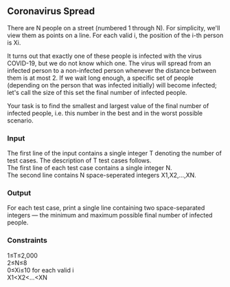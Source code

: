 ## Coronavirus Spread

There are N people on a street (numbered 1 through N). For simplicity, we'll view them as points on a line. For each valid i, the position of the i-th person is Xi.

It turns out that exactly one of these people is infected with the virus COVID-19, but we do not know which one. The virus will spread from an infected person to a non-infected person whenever the distance between them is at most 2. If we wait long enough, a specific set of people (depending on the person that was infected initially) will become infected; let's call the size of this set the final number of infected people.

Your task is to find the smallest and largest value of the final number of infected people, i.e. this number in the best and in the worst possible scenario.

### Input
The first line of the input contains a single integer T denoting the number of test cases. The description of T test cases follows.\
The first line of each test case contains a single integer N.\
The second line contains N space-seperated integers X1,X2,…,XN.

### Output
For each test case, print a single line containing two space-separated integers ― the minimum and maximum possible final number of infected people.

### Constraints
1≤T≤2,000\
2≤N≤8\
0≤Xi≤10 for each valid i\
X1<X2<…<XN

 
